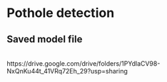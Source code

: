# Pothole detection </br>
<h2> Saved model file</h2> </br>
https://drive.google.com/drive/folders/1PYdlaCV98-NxQnKu44t_41VRq72Eh_29?usp=sharing

